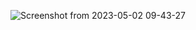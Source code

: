 
![Screenshot from 2023-05-02 09-43-27](https://user-images.githubusercontent.com/91268003/235600320-070fd695-b622-48a4-88e4-deeec9e51ba2.png)
